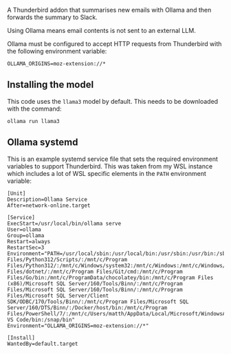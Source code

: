 A Thunderbird addon that summarises new emails with Ollama and then forwards the summary to Slack.

Using Ollama means email contents is not sent to an external LLM.

Ollama must be configured to accept HTTP requests from Thunderbird with the following environment variable:

```
OLLAMA_ORIGINS=moz-extension://*
```

## Installing the model

This code uses the `llama3` model by default. This needs to be downloaded with the command:

```
ollama run llama3
```

## Ollama systemd

This is an example systemd service file that sets the required environment variables to support Thunderbird. This was taken from my WSL instance which includes a lot of WSL specific elements in the `PATH` environment variable:

```
[Unit]
Description=Ollama Service
After=network-online.target

[Service]
ExecStart=/usr/local/bin/ollama serve
User=ollama
Group=ollama
Restart=always
RestartSec=3
Environment="PATH=/usr/local/sbin:/usr/local/bin:/usr/sbin:/usr/bin:/sbin:/bin:/usr/games:/usr/local/games:/usr/lib/wsl/lib:/mnt/c/Program Files/Python312/Scripts/:/mnt/c/Program Files/Python312/:/mnt/c/Windows/system32:/mnt/c/Windows:/mnt/c/Windows/System32/Wbem:/mnt/c/Windows/System32/WindowsPowerShell/v1.0/:/mnt/c/Windows/System32/OpenSSH/:/mnt/c/Program Files/dotnet/:/mnt/c/Program Files/Git/cmd:/mnt/c/Program Files/Go/bin:/mnt/c/ProgramData/chocolatey/bin:/mnt/c/Program Files (x86)/Microsoft SQL Server/160/Tools/Binn/:/mnt/c/Program Files/Microsoft SQL Server/160/Tools/Binn/:/mnt/c/Program Files/Microsoft SQL Server/Client SDK/ODBC/170/Tools/Binn/:/mnt/c/Program Files/Microsoft SQL Server/160/DTS/Binn/:/Docker/host/bin:/mnt/c/Program Files/PowerShell/7/:/mnt/c/Users/matth/AppData/Local/Microsoft/WindowsApps:/mnt/c/Users/matth/.dotnet/tools:/mnt/c/Users/matth/AppData/Local/Programs/Microsoft VS Code/bin:/snap/bin"
Environment="OLLAMA_ORIGINS=moz-extension://*"

[Install]
WantedBy=default.target
```
